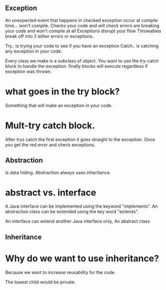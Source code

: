 ## Exception
An unexpected event that happens in 
checked exception occur at compile time... won't compile. Checks your code and will check 
errors are breaking your code and won't compile at all
Exceptions disrupt your flow
Throwables break off into 2 either errors or exceptions. 

Try.. is trying your code to see if you have an exception
Catch.. is catching any exception in your code. 

Every class we make is a subclass of object.
You want to use the try-catch block to handle the exception. 
finally blocks will execute regardless if exception was thrown.
# what goes in the try block?
Something that will make an exception in your code. 


# Mult-try catch block.
After trys catch the first exception it goes straight to the exception. 
Once you get the red error and check exceptions. 


## Abstraction
Is data hiding. 
Abstraction always uses inheritance. 

# abstract vs. interface 
A Java interface can be implemented using the keyword "implements".
An abstraction class can be extended using the key word "extends".

An interface can extend another Java interface only, 
An abstract class 
## Inheritance
# Why do we want to use inheritance? 
Because we want to increase reusability for the code.

The lowest child would be private. 
